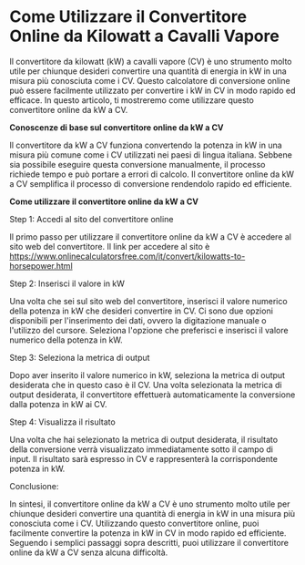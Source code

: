 Come Utilizzare il Convertitore Online da Kilowatt a Cavalli Vapore
===================================================================

Il convertitore da kilowatt (kW) a cavalli vapore (CV) è uno strumento molto utile per chiunque desideri convertire una quantità di energia in kW in una misura più conosciuta come i CV. Questo calcolatore di conversione online può essere facilmente utilizzato per convertire i kW in CV in modo rapido ed efficace. In questo articolo, ti mostreremo come utilizzare questo convertitore online da kW a CV.

**Conoscenze di base sul convertitore online da kW a CV**

Il convertitore da kW a CV funziona convertendo la potenza in kW in una misura più comune come i CV utilizzati nei paesi di lingua italiana. Sebbene sia possibile eseguire questa conversione manualmente, il processo richiede tempo e può portare a errori di calcolo. Il convertitore online da kW a CV semplifica il processo di conversione rendendolo rapido ed efficiente.

 **Come utilizzare il convertitore online da kW a CV**

Step 1: Accedi al sito del convertitore online

Il primo passo per utilizzare il convertitore online da kW a CV è accedere al sito web del convertitore. Il link per accedere al sito è <https://www.onlinecalculatorsfree.com/it/convert/kilowatts-to-horsepower.html>

Step 2: Inserisci il valore in kW

Una volta che sei sul sito web del convertitore, inserisci il valore numerico della potenza in kW che desideri convertire in CV. Ci sono due opzioni disponibili per l'inserimento dei dati, ovvero la digitazione manuale o l'utilizzo del cursore. Seleziona l'opzione che preferisci e inserisci il valore numerico della potenza in kW.

Step 3: Seleziona la metrica di output

Dopo aver inserito il valore numerico in kW, seleziona la metrica di output desiderata che in questo caso è il CV. Una volta selezionata la metrica di output desiderata, il convertitore effettuerà automaticamente la conversione dalla potenza in kW ai CV.

Step 4: Visualizza il risultato

Una volta che hai selezionato la metrica di output desiderata, il risultato della conversione verrà visualizzato immediatamente sotto il campo di input. Il risultato sarà espresso in CV e rappresenterà la corrispondente potenza in kW.

Conclusione:

In sintesi, il convertitore online da kW a CV è uno strumento molto utile per chiunque desideri convertire una quantità di energia in kW in una misura più conosciuta come i CV. Utilizzando questo convertitore online, puoi facilmente convertire la potenza in kW in CV in modo rapido ed efficiente. Seguendo i semplici passaggi sopra descritti, puoi utilizzare il convertitore online da kW a CV senza alcuna difficoltà.